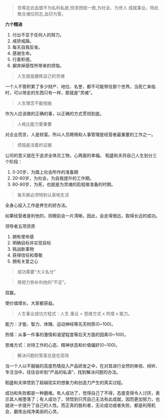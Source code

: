 > 吾等定此血盟不为私利私欲,但求团结一致,为社会、为世人 成就事业。特此聚合诸位同志,血印为誓。

**六个精进**

1. 付出不亚于任何人的努力。
2. 戒骄戒躁。
3. 每天自我反省。
4. 感谢生命。
5. 行善积德。
6. 摒弃掉感性所带来的烦恼。

> 人生就是磨练自己的灵魂

一个人不管积累了多少财产、地位、名誉，都不可能带往那个世界。当死亡来临时，可以带走的东西只有一样，那就是“灵魂”。

> 人生理念不能扭曲

作为人应该做的正确的事，以正确的方式贯彻到底。

> 人格比能力更重要

对企业而言，人是财富。所以人员聘用和人事管理是经营者最重要的工作之一。

> 烦恼是活着的证据

公司的意义就在于追求全体员工物，心两面的幸福。
稻盛和夫将自己人生划分三个阶段：
1. 0-20岁，为踏上社会所作的准备期
2. 20-60岁，为社会，为自我提升的工作期。
3. 60-80岁，为死，也就是为灵魂的启程做准备的时期。

> 每天都必须特别认真地生活

全身心投入工作是养生的好办法。

如果经营者是利他的，则眼前会一片清晰。因此，会走得很远，取得长远的成功。

领导者五项资质
1. 拥有使命感
2. 明确目标并实现目标
3. 挑战新事物
4. 获得信任和尊敬
5. 拥有关爱之心

> 成功需要“大义名分”

> 用努力弥补利他的“不足”。

双赢。

使价值增长，大家都获益。

> 人生事业成功方程式：人生.事业 = 思维方式 x 热情 x 能力。

能力：才能、智力、体魄、运动神经等先天材质(0~100)。

热情：从事一件事的激情和渴望程度等后天方面的因素(0~100)。

思维方式：对待工作的心态、精神状态和价值偏好(0~100)。

> 解决问题的答案总是在现场

当一个人以不服输的高度热情投入产品研发之中，在对其进行全然的审视、倾听、专注当中，往往会听到“产品的私语”，找到解决问题的办法。

稻盛和夫体悟到了超越现实的想象力和创造力产生的真实过程。

成功和失败都是一种磨难。有人成功了，觉得自己了不得，态度变得令人讨厌，表示其人格堕落了；有人成功了，领悟到只凭自己无法有此成就，因而更加努力，也就进一步提升了自己的人性。而正真的胜利者，无论成功或者失败，都是利用机会，磨炼出纯净美丽的心灵。